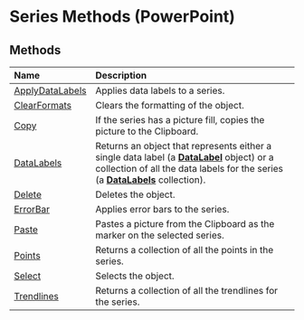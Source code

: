 
# Series Methods (PowerPoint)

## Methods



|**Name**|**Description**|
|:-----|:-----|
|[ApplyDataLabels](d8f4752f-1ff4-8a42-4b9f-12d81814f4f2.md)|Applies data labels to a series.|
|[ClearFormats](068e8908-9e88-52e9-0e44-1260b7ad21c6.md)|Clears the formatting of the object.|
|[Copy](7725e3f1-a3a8-9d03-db25-ef6b6ef31caf.md)|If the series has a picture fill, copies the picture to the Clipboard.|
|[DataLabels](e1e37006-8a4d-9a55-02a4-890ec5e608db.md)|Returns an object that represents either a single data label (a  **[DataLabel](a17d23c5-0361-9129-28e5-b892f6966bda.md)** object) or a collection of all the data labels for the series (a **[DataLabels](a0d0b0ec-6a12-9a5c-1026-1e1d85e488fa.md)** collection).|
|[Delete](36684621-b198-689a-d7b2-9dbaf2a7f8c3.md)|Deletes the object.|
|[ErrorBar](a25795b8-a954-0803-bea6-6c650190ad3f.md)|Applies error bars to the series. |
|[Paste](3f74aabb-f9c0-c76d-eaaa-c08c21daef48.md)|Pastes a picture from the Clipboard as the marker on the selected series.|
|[Points](53bec845-d3a0-fdce-921b-66d2d4e1eb59.md)|Returns a collection of all the points in the series.|
|[Select](13b8b940-c05c-bcaa-8cba-5a63e2445d51.md)|Selects the object.|
|[Trendlines](17578607-d0aa-dcc2-1eec-3af031f17c2d.md)|Returns a collection of all the trendlines for the series.|

